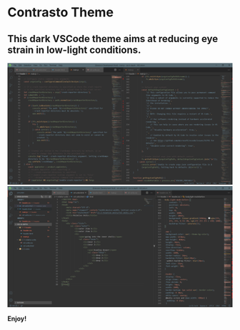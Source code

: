 # Contrasto Theme
## This dark VSCode theme aims at reducing eye strain in low-light conditions.

![alt text](img/contrasto-js.PNG)
![alt text](img/contrasto-html-css.PNG)

**Enjoy!**
